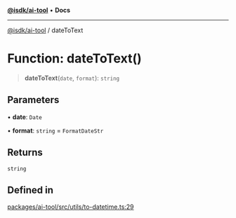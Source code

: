 [**@isdk/ai-tool**](../README.md) • **Docs**

***

[@isdk/ai-tool](../globals.md) / dateToText

# Function: dateToText()

> **dateToText**(`date`, `format`): `string`

## Parameters

• **date**: `Date`

• **format**: `string` = `FormatDateStr`

## Returns

`string`

## Defined in

[packages/ai-tool/src/utils/to-datetime.ts:29](https://github.com/isdk/ai-tool.js/blob/5f9f0083c734722103ff5468e424b48c212a55f0/src/utils/to-datetime.ts#L29)
